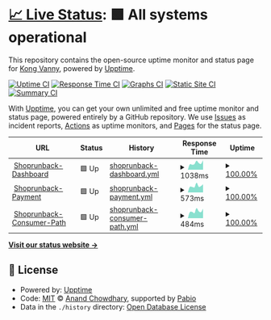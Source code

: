 # [📈 Live Status](https://Vanny2000.github.io/shoprunback-dashboard-uptime): <!--live status--> **🟩 All systems operational**

This repository contains the open-source uptime monitor and status page for [Kong Vanny](https://Vanny2000.github.io/shoprunback-dashboard-uptime), powered by [Upptime](https://github.com/upptime/upptime).

[![Uptime CI](https://github.com/Vanny2000/shoprunback-dashboard-uptime/workflows/Uptime%20CI/badge.svg)](https://github.com/Vanny2000/shoprunback-dashboard-uptime/actions?query=workflow%3A%22Uptime+CI%22)
[![Response Time CI](https://github.com/Vanny2000/shoprunback-dashboard-uptime/workflows/Response%20Time%20CI/badge.svg)](https://github.com/Vanny2000/shoprunback-dashboard-uptime/actions?query=workflow%3A%22Response+Time+CI%22)
[![Graphs CI](https://github.com/Vanny2000/shoprunback-dashboard-uptime/workflows/Graphs%20CI/badge.svg)](https://github.com/Vanny2000/shoprunback-dashboard-uptime/actions?query=workflow%3A%22Graphs+CI%22)
[![Static Site CI](https://github.com/Vanny2000/shoprunback-dashboard-uptime/workflows/Static%20Site%20CI/badge.svg)](https://github.com/Vanny2000/shoprunback-dashboard-uptime/actions?query=workflow%3A%22Static+Site+CI%22)
[![Summary CI](https://github.com/Vanny2000/shoprunback-dashboard-uptime/workflows/Summary%20CI/badge.svg)](https://github.com/Vanny2000/shoprunback-dashboard-uptime/actions?query=workflow%3A%22Summary+CI%22)

With [Upptime](https://upptime.js.org), you can get your own unlimited and free uptime monitor and status page, powered entirely by a GitHub repository. We use [Issues](https://github.com/Vanny2000/shoprunback-dashboard-uptime/issues) as incident reports, [Actions](https://github.com/Vanny2000/shoprunback-dashboard-uptime/actions) as uptime monitors, and [Pages](https://Vanny2000.github.io/shoprunback-dashboard-uptime) for the status page.

<!--start: status pages-->
<!-- This summary is generated by Upptime (https://github.com/upptime/upptime) -->
<!-- Do not edit this manually, your changes will be overwritten -->
<!-- prettier-ignore -->
| URL | Status | History | Response Time | Uptime |
| --- | ------ | ------- | ------------- | ------ |
| <img alt="" src="https://icons.duckduckgo.com/ip3/merchant-dash.shoprunback.com.ico" height="13"> [Shoprunback-Dashboard](http://merchant-dash.shoprunback.com) | 🟩 Up | [shoprunback-dashboard.yml](https://github.com/Vanny2000/shoprunback-dashboard-uptime/commits/HEAD/history/shoprunback-dashboard.yml) | <details><summary><img alt="Response time graph" src="./graphs/shoprunback-dashboard/response-time-week.png" height="20"> 1038ms</summary><br><a href="https://Vanny2000.github.io/shoprunback-dashboard-uptime/history/shoprunback-dashboard"><img alt="Response time 1046" src="https://img.shields.io/endpoint?url=https%3A%2F%2Fraw.githubusercontent.com%2FVanny2000%2Fshoprunback-dashboard-uptime%2FHEAD%2Fapi%2Fshoprunback-dashboard%2Fresponse-time.json"></a><br><a href="https://Vanny2000.github.io/shoprunback-dashboard-uptime/history/shoprunback-dashboard"><img alt="24-hour response time 1456" src="https://img.shields.io/endpoint?url=https%3A%2F%2Fraw.githubusercontent.com%2FVanny2000%2Fshoprunback-dashboard-uptime%2FHEAD%2Fapi%2Fshoprunback-dashboard%2Fresponse-time-day.json"></a><br><a href="https://Vanny2000.github.io/shoprunback-dashboard-uptime/history/shoprunback-dashboard"><img alt="7-day response time 1038" src="https://img.shields.io/endpoint?url=https%3A%2F%2Fraw.githubusercontent.com%2FVanny2000%2Fshoprunback-dashboard-uptime%2FHEAD%2Fapi%2Fshoprunback-dashboard%2Fresponse-time-week.json"></a><br><a href="https://Vanny2000.github.io/shoprunback-dashboard-uptime/history/shoprunback-dashboard"><img alt="30-day response time 1041" src="https://img.shields.io/endpoint?url=https%3A%2F%2Fraw.githubusercontent.com%2FVanny2000%2Fshoprunback-dashboard-uptime%2FHEAD%2Fapi%2Fshoprunback-dashboard%2Fresponse-time-month.json"></a><br><a href="https://Vanny2000.github.io/shoprunback-dashboard-uptime/history/shoprunback-dashboard"><img alt="1-year response time 1046" src="https://img.shields.io/endpoint?url=https%3A%2F%2Fraw.githubusercontent.com%2FVanny2000%2Fshoprunback-dashboard-uptime%2FHEAD%2Fapi%2Fshoprunback-dashboard%2Fresponse-time-year.json"></a></details> | <details><summary><a href="https://Vanny2000.github.io/shoprunback-dashboard-uptime/history/shoprunback-dashboard">100.00%</a></summary><a href="https://Vanny2000.github.io/shoprunback-dashboard-uptime/history/shoprunback-dashboard"><img alt="All-time uptime 100.00%" src="https://img.shields.io/endpoint?url=https%3A%2F%2Fraw.githubusercontent.com%2FVanny2000%2Fshoprunback-dashboard-uptime%2FHEAD%2Fapi%2Fshoprunback-dashboard%2Fuptime.json"></a><br><a href="https://Vanny2000.github.io/shoprunback-dashboard-uptime/history/shoprunback-dashboard"><img alt="24-hour uptime 100.00%" src="https://img.shields.io/endpoint?url=https%3A%2F%2Fraw.githubusercontent.com%2FVanny2000%2Fshoprunback-dashboard-uptime%2FHEAD%2Fapi%2Fshoprunback-dashboard%2Fuptime-day.json"></a><br><a href="https://Vanny2000.github.io/shoprunback-dashboard-uptime/history/shoprunback-dashboard"><img alt="7-day uptime 100.00%" src="https://img.shields.io/endpoint?url=https%3A%2F%2Fraw.githubusercontent.com%2FVanny2000%2Fshoprunback-dashboard-uptime%2FHEAD%2Fapi%2Fshoprunback-dashboard%2Fuptime-week.json"></a><br><a href="https://Vanny2000.github.io/shoprunback-dashboard-uptime/history/shoprunback-dashboard"><img alt="30-day uptime 100.00%" src="https://img.shields.io/endpoint?url=https%3A%2F%2Fraw.githubusercontent.com%2FVanny2000%2Fshoprunback-dashboard-uptime%2FHEAD%2Fapi%2Fshoprunback-dashboard%2Fuptime-month.json"></a><br><a href="https://Vanny2000.github.io/shoprunback-dashboard-uptime/history/shoprunback-dashboard"><img alt="1-year uptime 100.00%" src="https://img.shields.io/endpoint?url=https%3A%2F%2Fraw.githubusercontent.com%2FVanny2000%2Fshoprunback-dashboard-uptime%2FHEAD%2Fapi%2Fshoprunback-dashboard%2Fuptime-year.json"></a></details>
| <img alt="" src="https://icons.duckduckgo.com/ip3/payment.shoprunback.com.ico" height="13"> [Shoprunback-Payment](https://payment.shoprunback.com) | 🟩 Up | [shoprunback-payment.yml](https://github.com/Vanny2000/shoprunback-dashboard-uptime/commits/HEAD/history/shoprunback-payment.yml) | <details><summary><img alt="Response time graph" src="./graphs/shoprunback-payment/response-time-week.png" height="20"> 573ms</summary><br><a href="https://Vanny2000.github.io/shoprunback-dashboard-uptime/history/shoprunback-payment"><img alt="Response time 554" src="https://img.shields.io/endpoint?url=https%3A%2F%2Fraw.githubusercontent.com%2FVanny2000%2Fshoprunback-dashboard-uptime%2FHEAD%2Fapi%2Fshoprunback-payment%2Fresponse-time.json"></a><br><a href="https://Vanny2000.github.io/shoprunback-dashboard-uptime/history/shoprunback-payment"><img alt="24-hour response time 718" src="https://img.shields.io/endpoint?url=https%3A%2F%2Fraw.githubusercontent.com%2FVanny2000%2Fshoprunback-dashboard-uptime%2FHEAD%2Fapi%2Fshoprunback-payment%2Fresponse-time-day.json"></a><br><a href="https://Vanny2000.github.io/shoprunback-dashboard-uptime/history/shoprunback-payment"><img alt="7-day response time 573" src="https://img.shields.io/endpoint?url=https%3A%2F%2Fraw.githubusercontent.com%2FVanny2000%2Fshoprunback-dashboard-uptime%2FHEAD%2Fapi%2Fshoprunback-payment%2Fresponse-time-week.json"></a><br><a href="https://Vanny2000.github.io/shoprunback-dashboard-uptime/history/shoprunback-payment"><img alt="30-day response time 543" src="https://img.shields.io/endpoint?url=https%3A%2F%2Fraw.githubusercontent.com%2FVanny2000%2Fshoprunback-dashboard-uptime%2FHEAD%2Fapi%2Fshoprunback-payment%2Fresponse-time-month.json"></a><br><a href="https://Vanny2000.github.io/shoprunback-dashboard-uptime/history/shoprunback-payment"><img alt="1-year response time 554" src="https://img.shields.io/endpoint?url=https%3A%2F%2Fraw.githubusercontent.com%2FVanny2000%2Fshoprunback-dashboard-uptime%2FHEAD%2Fapi%2Fshoprunback-payment%2Fresponse-time-year.json"></a></details> | <details><summary><a href="https://Vanny2000.github.io/shoprunback-dashboard-uptime/history/shoprunback-payment">100.00%</a></summary><a href="https://Vanny2000.github.io/shoprunback-dashboard-uptime/history/shoprunback-payment"><img alt="All-time uptime 100.00%" src="https://img.shields.io/endpoint?url=https%3A%2F%2Fraw.githubusercontent.com%2FVanny2000%2Fshoprunback-dashboard-uptime%2FHEAD%2Fapi%2Fshoprunback-payment%2Fuptime.json"></a><br><a href="https://Vanny2000.github.io/shoprunback-dashboard-uptime/history/shoprunback-payment"><img alt="24-hour uptime 100.00%" src="https://img.shields.io/endpoint?url=https%3A%2F%2Fraw.githubusercontent.com%2FVanny2000%2Fshoprunback-dashboard-uptime%2FHEAD%2Fapi%2Fshoprunback-payment%2Fuptime-day.json"></a><br><a href="https://Vanny2000.github.io/shoprunback-dashboard-uptime/history/shoprunback-payment"><img alt="7-day uptime 100.00%" src="https://img.shields.io/endpoint?url=https%3A%2F%2Fraw.githubusercontent.com%2FVanny2000%2Fshoprunback-dashboard-uptime%2FHEAD%2Fapi%2Fshoprunback-payment%2Fuptime-week.json"></a><br><a href="https://Vanny2000.github.io/shoprunback-dashboard-uptime/history/shoprunback-payment"><img alt="30-day uptime 100.00%" src="https://img.shields.io/endpoint?url=https%3A%2F%2Fraw.githubusercontent.com%2FVanny2000%2Fshoprunback-dashboard-uptime%2FHEAD%2Fapi%2Fshoprunback-payment%2Fuptime-month.json"></a><br><a href="https://Vanny2000.github.io/shoprunback-dashboard-uptime/history/shoprunback-payment"><img alt="1-year uptime 100.00%" src="https://img.shields.io/endpoint?url=https%3A%2F%2Fraw.githubusercontent.com%2FVanny2000%2Fshoprunback-dashboard-uptime%2FHEAD%2Fapi%2Fshoprunback-payment%2Fuptime-year.json"></a></details>
| <img alt="" src="https://icons.duckduckgo.com/ip3/consumer-path.shoprunback.com.ico" height="13"> [Shoprunback-Consumer-Path](https://consumer-path.shoprunback.com) | 🟩 Up | [shoprunback-consumer-path.yml](https://github.com/Vanny2000/shoprunback-dashboard-uptime/commits/HEAD/history/shoprunback-consumer-path.yml) | <details><summary><img alt="Response time graph" src="./graphs/shoprunback-consumer-path/response-time-week.png" height="20"> 484ms</summary><br><a href="https://Vanny2000.github.io/shoprunback-dashboard-uptime/history/shoprunback-consumer-path"><img alt="Response time 485" src="https://img.shields.io/endpoint?url=https%3A%2F%2Fraw.githubusercontent.com%2FVanny2000%2Fshoprunback-dashboard-uptime%2FHEAD%2Fapi%2Fshoprunback-consumer-path%2Fresponse-time.json"></a><br><a href="https://Vanny2000.github.io/shoprunback-dashboard-uptime/history/shoprunback-consumer-path"><img alt="24-hour response time 646" src="https://img.shields.io/endpoint?url=https%3A%2F%2Fraw.githubusercontent.com%2FVanny2000%2Fshoprunback-dashboard-uptime%2FHEAD%2Fapi%2Fshoprunback-consumer-path%2Fresponse-time-day.json"></a><br><a href="https://Vanny2000.github.io/shoprunback-dashboard-uptime/history/shoprunback-consumer-path"><img alt="7-day response time 484" src="https://img.shields.io/endpoint?url=https%3A%2F%2Fraw.githubusercontent.com%2FVanny2000%2Fshoprunback-dashboard-uptime%2FHEAD%2Fapi%2Fshoprunback-consumer-path%2Fresponse-time-week.json"></a><br><a href="https://Vanny2000.github.io/shoprunback-dashboard-uptime/history/shoprunback-consumer-path"><img alt="30-day response time 476" src="https://img.shields.io/endpoint?url=https%3A%2F%2Fraw.githubusercontent.com%2FVanny2000%2Fshoprunback-dashboard-uptime%2FHEAD%2Fapi%2Fshoprunback-consumer-path%2Fresponse-time-month.json"></a><br><a href="https://Vanny2000.github.io/shoprunback-dashboard-uptime/history/shoprunback-consumer-path"><img alt="1-year response time 485" src="https://img.shields.io/endpoint?url=https%3A%2F%2Fraw.githubusercontent.com%2FVanny2000%2Fshoprunback-dashboard-uptime%2FHEAD%2Fapi%2Fshoprunback-consumer-path%2Fresponse-time-year.json"></a></details> | <details><summary><a href="https://Vanny2000.github.io/shoprunback-dashboard-uptime/history/shoprunback-consumer-path">100.00%</a></summary><a href="https://Vanny2000.github.io/shoprunback-dashboard-uptime/history/shoprunback-consumer-path"><img alt="All-time uptime 100.00%" src="https://img.shields.io/endpoint?url=https%3A%2F%2Fraw.githubusercontent.com%2FVanny2000%2Fshoprunback-dashboard-uptime%2FHEAD%2Fapi%2Fshoprunback-consumer-path%2Fuptime.json"></a><br><a href="https://Vanny2000.github.io/shoprunback-dashboard-uptime/history/shoprunback-consumer-path"><img alt="24-hour uptime 100.00%" src="https://img.shields.io/endpoint?url=https%3A%2F%2Fraw.githubusercontent.com%2FVanny2000%2Fshoprunback-dashboard-uptime%2FHEAD%2Fapi%2Fshoprunback-consumer-path%2Fuptime-day.json"></a><br><a href="https://Vanny2000.github.io/shoprunback-dashboard-uptime/history/shoprunback-consumer-path"><img alt="7-day uptime 100.00%" src="https://img.shields.io/endpoint?url=https%3A%2F%2Fraw.githubusercontent.com%2FVanny2000%2Fshoprunback-dashboard-uptime%2FHEAD%2Fapi%2Fshoprunback-consumer-path%2Fuptime-week.json"></a><br><a href="https://Vanny2000.github.io/shoprunback-dashboard-uptime/history/shoprunback-consumer-path"><img alt="30-day uptime 100.00%" src="https://img.shields.io/endpoint?url=https%3A%2F%2Fraw.githubusercontent.com%2FVanny2000%2Fshoprunback-dashboard-uptime%2FHEAD%2Fapi%2Fshoprunback-consumer-path%2Fuptime-month.json"></a><br><a href="https://Vanny2000.github.io/shoprunback-dashboard-uptime/history/shoprunback-consumer-path"><img alt="1-year uptime 100.00%" src="https://img.shields.io/endpoint?url=https%3A%2F%2Fraw.githubusercontent.com%2FVanny2000%2Fshoprunback-dashboard-uptime%2FHEAD%2Fapi%2Fshoprunback-consumer-path%2Fuptime-year.json"></a></details>

<!--end: status pages-->

[**Visit our status website →**](https://Vanny2000.github.io/shoprunback-dashboard-uptime)

## 📄 License

- Powered by: [Upptime](https://github.com/upptime/upptime)
- Code: [MIT](./LICENSE) © [Anand Chowdhary](https://anandchowdhary.com), supported by [Pabio](https://pabio.com)
- Data in the `./history` directory: [Open Database License](https://opendatacommons.org/licenses/odbl/1-0/)
